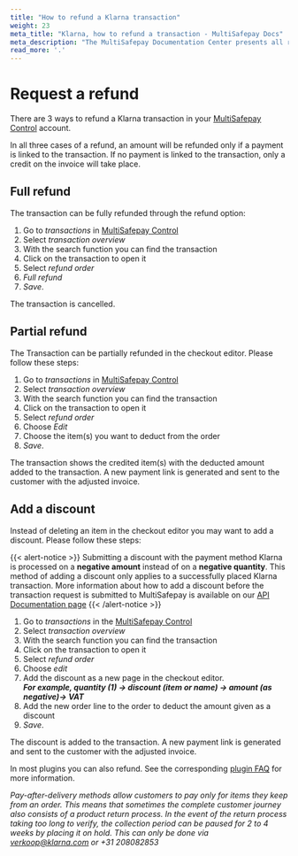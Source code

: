 ```yaml
---
title: "How to refund a Klarna transaction"
weight: 23
meta_title: "Klarna, how to refund a transaction - MultiSafepay Docs"
meta_description: "The MultiSafepay Documentation Center presents all relevant information about our Plugins and API. You can also find support pages for payment methods, tools and general questions as well as the contact details of our Support and Integration Teams."
read_more: '.'
---
```

# Request a refund 

There are 3 ways to refund a Klarna transaction in your [MultiSafepay Control](https://merchant.multisafepay.com) account.

In all three cases of a refund, an amount will be refunded only if a payment is linked to the transaction. If no payment is linked to the transaction, only a credit on the invoice will take place.

## Full refund
The transaction can be fully refunded through the refund option:

1. Go to _transactions_ in [MultiSafepay Control](https://merchant.multisafepay.com)
2. Select _transaction overview_
3. With the search function you can find the transaction
4. Click on the transaction to open it
5. Select _refund order_
6. _Full refund_
7. _Save_.

The transaction is cancelled.

## Partial refund
The Transaction can be partially refunded in the checkout editor. Please follow these steps:

1. Go to _transactions_ in [MultiSafepay Control](https://merchant.multisafepay.com)
2. Select _transaction overview_
3. With the search function you can find the transaction
4. Click on the transaction to open it
5. Select _refund order_
6. Choose _Edit_
7. Choose the item(s) you want to deduct from the order
8. _Save_.

The transaction shows the credited item(s) with the deducted amount added to the transaction.
A new payment link is generated and sent to the customer with the adjusted invoice.

## Add a discount
Instead of deleting an item in the checkout editor you may want to add a discount. Please follow these steps:

{{< alert-notice >}} Submitting a discount with the payment method Klarna is processed on a __negative amount__ instead of on a __negative quantity__. This method of adding a discount only applies to a successfully placed Klarna transaction. More information about how to add a discount before the transaction request is submitted to MultiSafepay is available on our [API Documentation page](/api/#discount) {{< /alert-notice >}}


1. Go to _transactions_ in the [MultiSafepay Control](https://merchant.multisafepay.com)
2. Select _transaction overview_
3. With the search function you can find the transaction
4. Click on the transaction to open it
5. Select _refund order_
6. Choose _edit_
7. Add the discount as a new page in the checkout editor.\
_**For example, quantity (1) -> discount (item or name) -> amount (as negative)-> VAT**_
8. Add the new order line to the order to deduct the amount given as a discount
9. _Save_.

The discount is added to the transaction. A new payment link is generated and sent to the customer with the adjusted invoice.

In most plugins you can also refund. See the corresponding [plugin FAQ](/integrations/plugins) for more information.



_Pay-after-delivery methods allow customers to pay only for items they keep from an order. This means that sometimes the complete customer journey also consists of a product return process. In the event of the return process taking too long to verify, the collection period can be paused for 2 to 4 weeks by placing it on hold. This can only be done via <verkoop@klarna.com> or +31 208082853_
